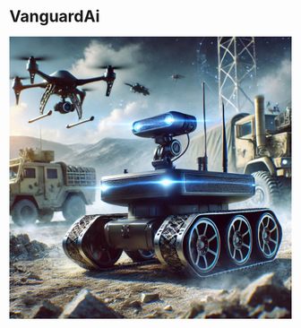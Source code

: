 # VanguardAi

![Screenshot](https://github.com/VedantDeore/VanguardAi/blob/main/VanguardAI.webp) <br>
